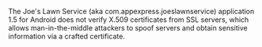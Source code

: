 The Joe's Lawn Service (aka com.appexpress.joeslawnservice) application 1.5 for Android does not verify X.509 certificates from SSL servers, which allows man-in-the-middle attackers to spoof servers and obtain sensitive information via a crafted certificate.